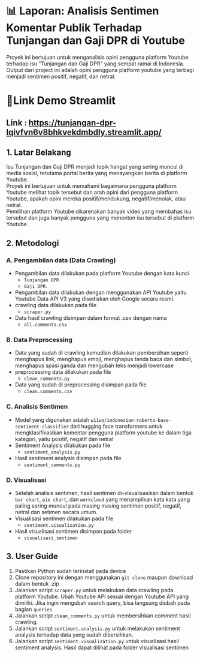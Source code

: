 # 📊 Laporan: Analisis Sentimen Komentar Publik Terhadap Tunjangan dan Gaji DPR di Youtube
Proyek ini bertujuan untuk menganalisis opini pengguna platform Youtube terhadap isu "Tunjangan dan Gaji DPR" yang sempat ramai di Indonesia.\
Output dari project ini adalah opini pengguna platform youtube yang terbagi menjadi sentimen positif, negatif, dan netral.

# 🚀Link Demo Streamlit
## Link : https://tunjangan-dpr-lqivfvn6v8bhkvekdmbdly.streamlit.app/

## 1. Latar Belakang 
Isu Tunjangan dan Gaji DPR menjadi topik hangat yang sering muncul di media sosial, terutama portal berita yang menayangkan berita di platform Youtube.\
Proyek ini bertujuan untuk memahami bagaimana pengguna platform Youtube melihat topik tersebut dan arah opini dari pengguna platform Youtube, apakah opini mereka positif/mendukung, negatif/menolak, atau netral.\
Pemilihan platform Youtube dikarenakan banyak video yang membahas isu tersebut dan juga banyak pengguna yang menonton isu tersebut di platform Youtube.

## 2. Metodologi

### A. Pengambilan data (Data Crawling)
- Pengambilan data dilakukan pada platform Youtube dengan kata kunci
  - `Tunjangan DPR`
  - `Gaji DPR`.
- Pengambilan data dilakukan dengan menggunakan API Youtube yaitu Youtube Data API V3 yang disediakan oleh Google secara resmi.
- crawling data dilakukan pada file
  - `scraper.py`
- Data hasil crawling disimpan dalam format .csv dengan nama
   - `all.comments.csv`
  
### B. Data Preprocessing 
- Data yang sudah di crawling kemudian dilakukan pembersihan seperti menghapus link, menghapus emoji, menghapus tanda baca dan simbol, menghapus spasi ganda dan mengubah teks menjadi lowercase
- preprocessing data dilakukan pada file
  - `clean_comments.py`
- Data yang sudah di preprocessing disimpan pada file
  - `clean.comments.csv`

### C. Analisis Sentimen
- Model yang digunakan adalah `w11wo/indonesian-roberta-base-sentiment-classifier` dari hugging face transformers untuk mengklasifikasikan komentar pengguna platform youtube ke dalam tiga kategori, yaitu positif, negatif dan netral
- Sentiment Analysis dilakukan pada file
  - `sentiment_analysis.py`
- Hasil sentiment analysis disimpan pada file
  - `sentiment_comments.py`
 
### D. Visualisasi 
- Setelah analisis sentimen, hasil sentimen di-visualisasikan dalam bentuk `bar chart`, `pie chart`, dan `workcloud` yang menampilkan kata kata yang paling sering muncul pada masing masing sentimen positif, negatif, netral dan setimen secara umum.
- Visualisasi sentimen dilakukan pada file
  - `sentiment.visualization.py`
- Hasil visualisasi sentimen disimpan pada folder
  - `visualisasi_sentimen`


## 3. User Guide 
1. Pastikan Python sudah terinstall pada device
2. Clone repository ini dengan menggunakan `git clone` maupun download dalam bentuk .zip
3. Jalankan script `scraper.py` untuk melakukan data crawling pada platform Youtube. Ubah Youtube API sesuai dengan Youtube API yang dimiliki. Jika ingin mengubah search query, bisa langsung diubah pada bagian `queries`
4. Jalankan script `clean_comments.py` untuk membersihkan comment hasil crawling.
5. Jalankan script `sentiment.analysis.py` untuk melakukan sentiment analysis terhadap data yang sudah dibersihkan.
6. Jalankan script `sentiment.visualization.py` untuk visualisasi hasil sentiment analysis. Hasil dapat dilihat pada folder visualisasi sentimen
